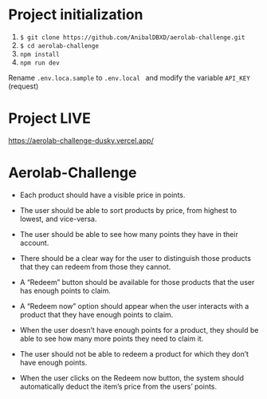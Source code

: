 # Project initialization

1. ``` $ git clone https://github.com/AnibalDBXD/aerolab-challenge.git ```
2. ``` $ cd aerolab-challenge ```
4. ``` npm install ```
5. ``` npm run dev ```

Rename ``` .env.loca.sample ``` to ```.env.local ``` and modify the variable ``` API_KEY ``` (request)

#  Project LIVE

https://aerolab-challenge-dusky.vercel.app/

# Aerolab-Challenge

- Each product should have a visible price in points.

- The user should be able to sort products by price, from highest to lowest, and vice-versa.

- The user should be able to see how many points they have in their account.

- There should be a clear way for the user to distinguish those products that they can redeem from those they cannot.

- A “Redeem” button should be available for those products that the user has enough points to claim.

- A “Redeem now” option should appear when the user interacts with a product that they have enough points to claim.

- When the user doesn’t have enough points for a product, they should be able to see how many more points they need to claim it.

- The user should not be able to redeem a product for which they don’t have enough points.

- When the user clicks on the Redeem now button, the system should automatically deduct the item’s price from the users’ points.
